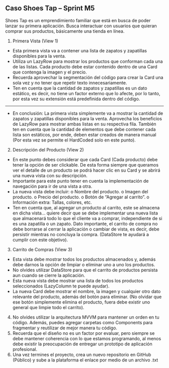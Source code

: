 ## Caso Shoes Tap – Sprint M5

Shoes Tap es un emprendimiento familiar que está en busca de poder lanzar su primera aplicación. Busca interactuar con usuarios que quieran comprar sus productos, básicamente una tienda en línea.
1. Primera Vista (View 1)
- Esta primera vista va a contener una lista de zapatos y zapatillas disponibles para la venta.
- Utiliza un LazyRow para mostrar los productos que conforman cada una de las listas. Cada producto debe estar contenido dentro de una Card que contenga la imagen y el precio.
- Recuerda aprovechar la segmentación del código para crear la Card una sola vez y no tener que repetir texto innecesariamente.
- Ten en cuenta que la cantidad de zapatos y zapatillas es un dato estático, es decir, no tiene un factor externo que lo afecte, por lo tanto, por esta vez su extensión está predefinida dentro del código.
----------
- En conclusión: La primera vista simplemente va a mostrar la cantidad de zapatos y zapatillas disponibles para la venta. Aprovecha los beneficios de LazyRow para mostrar ambas listas en su respectiva fila. También ten en cuenta que la cantidad de elementos que debe contener cada lista son estáticos, por ende, deben estar creados de manera manual (Por esta vez se permite el HardCoded solo en este punto).

2. Descripción del Producto (View 2)
- En este punto debes considerar que cada Card (Cada producto) debe tener la opción de ser clickable. De esta forma siempre que queramos ver el detalle de un producto se podrá hacer clic en su Card y se abrirá una nueva vista con su descripción.
- Importante para este punto tener en cuenta la implementación de navegación para ir de una vista a otra.
- La nueva vista debe incluir:
o Nombre del producto.
o Imagen del producto.
o Precio del producto.
o Botón de “Agregar al carrito”.
o Información extra: Tallas, colores, etc.
- Ten en cuenta que, al agregar un producto al carrito, este se almacena en dicha vista... quiere decir que se debe implementar una nueva lista que almacenará todo lo que el cliente va a comprar, independiente de si es una zapatilla o un zapato. Dato importante, el carrito de compra no debe borrarse al cerrar la aplicación o cambiar de vista, es decir, debe persistir mientras no concluya la compra. (DataStore te ayudará a cumplir con este objetivo).

3. Carrito de Compras (View 3)
- Esta vista debe mostrar todos los productos almacenados y, además debe darnos la opción de limpiar o eliminar uno a uno los productos.
- No olvides utilizar DataStore para que el carrito de productos persista aun cuando se cierre la aplicación.
- Esta nueva vista debe mostrar una lista de todos los productos seleccionados (LazyColumn te puede ayudar).
- La nueva Card debe mostrar el nombre, la imagen y cualquier otro dato relevante del producto, además del botón para eliminar. (No olvidar que ese botón simplemente elimina el producto, fuera debe existir uno general que limpie todo el carrito).

4. No olvides utilizar la arquitectura MVVM para mantener un orden en tu código. Además, puedes agregar carpetas como Components para fragmentar y reutilizar de mejor manera tu código.
5. Recuerda que el diseño no es un factor por evaluar, pero siempre se debe mantener coherencia con lo que estamos programando, al menos debe existir la preocupación de entregar un prototipo de aplicación profesional.
6. Una vez termines el proyecto, crea un nuevo repositorio en GitHub (Público) y sube a la plataforma el enlace por medio de un archivo .txt